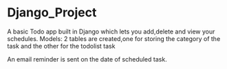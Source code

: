 # Django_Project
A basic Todo app built in Django which lets you add,delete and view your schedules.
Models: 2 tables are created,one for storing the category of the task  and the other for the todolist task

An email reminder is sent on the date of scheduled task.

